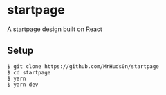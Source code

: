 # startpage
A startpage design built on React

## Setup

```
$ git clone https://github.com/MrHuds0n/startpage
$ cd startpage
$ yarn
$ yarn dev
```
